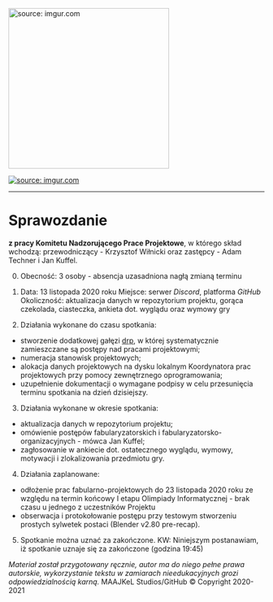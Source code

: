 <a href="https://imgur.com/cGlquD1"><img src="https://i.imgur.com/cGlquD1.png" alt="source: imgur.com" width="316" height="316"></a>

<a href="https://imgur.com/dFrfoUk"><img src="https://i.imgur.com/dFrfoUkm.png" title="source: imgur.com" /></a>

- - - 

# Sprawozdanie

**z pracy Komitetu Nadzorującego Prace Projektowe**, w którego skład wchodzą: przewodniczący - Krzysztof Wiłnicki oraz zastępcy - Adam Techner i Jan Kuffel.

0. Obecność: 3 osoby - absencja uzasadniona nagłą zmianą terminu

1. Data: 13 listopada 2020 roku
Miejsce: serwer *Discord*, platforma *GitHub*
Okoliczność: aktualizacja danych w repozytorium projektu, gorąca czekolada, ciasteczka, ankieta dot. wyglądu oraz wymowy gry

2. Działania wykonane do czasu spotkania:
 - stworzenie dodatkowej gałęzi [drp](https://github.com/Milo46/Projekt-2e4/tree/drp), w której systematycznie zamieszczane są postępy nad pracami projektowymi;
 - numeracja stanowisk projektowych;
 - alokacja danych projektowych na dysku lokalnym Koordynatora prac projektowych przy pomocy zewnętrznego oprogramowania;
 - uzupełnienie dokumentacji o wymagane podpisy w celu przesunięcia terminu spotkania na dzień dzisiejszy.
 
3. Działania wykonane w okresie spotkania:
 - aktualizacja danych w repozytorium projektu;
 - omówienie postępów fabularyzatorskich i fabularyzatorsko-organizacyjnych - mówca Jan Kuffel;
 - zagłosowanie w ankiecie dot. ostatecznego wyglądu, wymowy, motywacji i zlokalizowania przedmiotu gry.
 
4. Działania zaplanowane:
 - odłożenie prac fabularno-projektowych do 23 listopada 2020 roku ze względu na termin końcowy I etapu Olimpiady Informatycznej - brak czasu u jednego z uczestników Projektu
 - obserwacja i protokołowanie postępu przy testowym stworzeniu prostych sylwetek postaci (Blender v2.80 pre-recap).
 
5. Spotkanie można uznać za zakończone.
KW: Niniejszym postanawiam, iż spotkanie uznaje się za zakończone (godzina 19:45)

*Materiał został przygotowany ręcznie, autor ma do niego pełne prawa autorskie, wykorzystanie tekstu w zamiarach nieedukacyjnych grozi odpowiedzialnością karną.*
 MAAJKeL Studios/GitHub © Copyright 2020-2021
